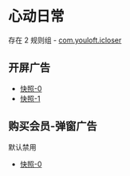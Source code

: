 # 心动日常

存在 2 规则组 - [com.youloft.icloser](/src/apps/com.youloft.icloser.ts)

## 开屏广告

- [快照-0](https://gkd-kit.gitee.io/import/12910405)
- [快照-1](https://i.gkd.li/import/13072365)

## 购买会员-弹窗广告

默认禁用

- [快照-0](https://gkd-kit.gitee.io/import/13067183)
